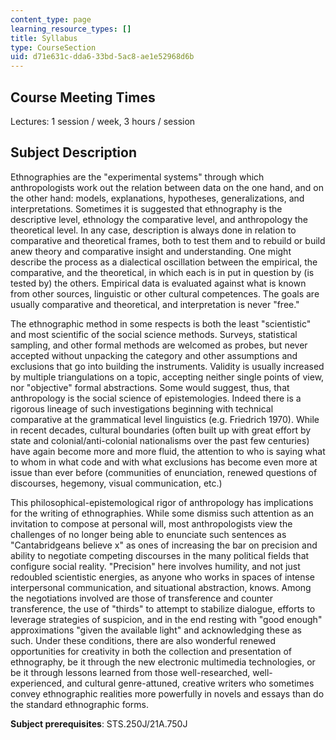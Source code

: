 ```yaml
---
content_type: page
learning_resource_types: []
title: Syllabus
type: CourseSection
uid: d71e631c-dda6-33bd-5ac8-ae1e52968d6b
---
```


Course Meeting Times
--------------------

Lectures: 1 session / week, 3 hours / session

Subject Description
-------------------

Ethnographies are the "experimental systems" through which anthropologists work out the relation between data on the one hand, and on the other hand: models, explanations, hypotheses, generalizations, and interpretations. Sometimes it is suggested that ethnography is the descriptive level, ethnology the comparative level, and anthropology the theoretical level. In any case, description is always done in relation to comparative and theoretical frames, both to test them and to rebuild or build anew theory and comparative insight and understanding. One might describe the process as a dialectical oscillation between the empirical, the comparative, and the theoretical, in which each is in put in question by (is tested by) the others. Empirical data is evaluated against what is known from other sources, linguistic or other cultural competences. The goals are usually comparative and theoretical, and interpretation is never "free."

The ethnographic method in some respects is both the least "scientistic" and most scientific of the social science methods. Surveys, statistical sampling, and other formal methods are welcomed as probes, but never accepted without unpacking the category and other assumptions and exclusions that go into building the instruments. Validity is usually increased by multiple triangulations on a topic, accepting neither single points of view, nor "objective" formal abstractions. Some would suggest, thus, that anthropology is the social science of epistemologies. Indeed there is a rigorous lineage of such investigations beginning with technical comparative at the grammatical level linguistics (e.g. Friedrich 1970). While in recent decades, cultural boundaries (often built up with great effort by state and colonial/anti-colonial nationalisms over the past few centuries) have again become more and more fluid, the attention to who is saying what to whom in what code and with what exclusions has become even more at issue than ever before (communities of enunciation, renewed questions of discourses, hegemony, visual communication, etc.)

This philosophical-epistemological rigor of anthropology has implications for the writing of ethnographies. While some dismiss such attention as an invitation to compose at personal will, most anthropologists view the challenges of no longer being able to enunciate such sentences as "Cantabridgeans believe x" as ones of increasing the bar on precision and ability to negotiate competing discourses in the many political fields that configure social reality. "Precision" here involves humility, and not just redoubled scientistic energies, as anyone who works in spaces of intense interpersonal communication, and situational abstraction, knows. Among the negotiations involved are those of transference and counter transference, the use of "thirds" to attempt to stabilize dialogue, efforts to leverage strategies of suspicion, and in the end resting with "good enough" approximations "given the available light" and acknowledging these as such. Under these conditions, there are also wonderful renewed opportunities for creativity in both the collection and presentation of ethnography, be it through the new electronic multimedia technologies, or be it through lessons learned from those well-researched, well-experienced, and cultural genre-attuned, creative writers who sometimes convey ethnographic realities more powerfully in novels and essays than do the standard ethnographic forms.

**Subject prerequisites**: STS.250J/21A.750J